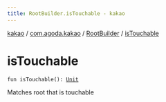 ```yaml
---
title: RootBuilder.isTouchable - kakao
---
```


[kakao](../../index.html) / [com.agoda.kakao](../index.html) / [RootBuilder](index.html) / [isTouchable](.)

# isTouchable

`fun isTouchable(): `[`Unit`](https://kotlinlang.org/api/latest/jvm/stdlib/kotlin/-unit/index.html)

Matches root that is touchable

